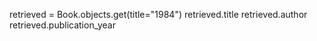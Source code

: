 retrieved = Book.objects.get(title="1984")
retrieved.title
retrieved.author
retrieved.publication_year
